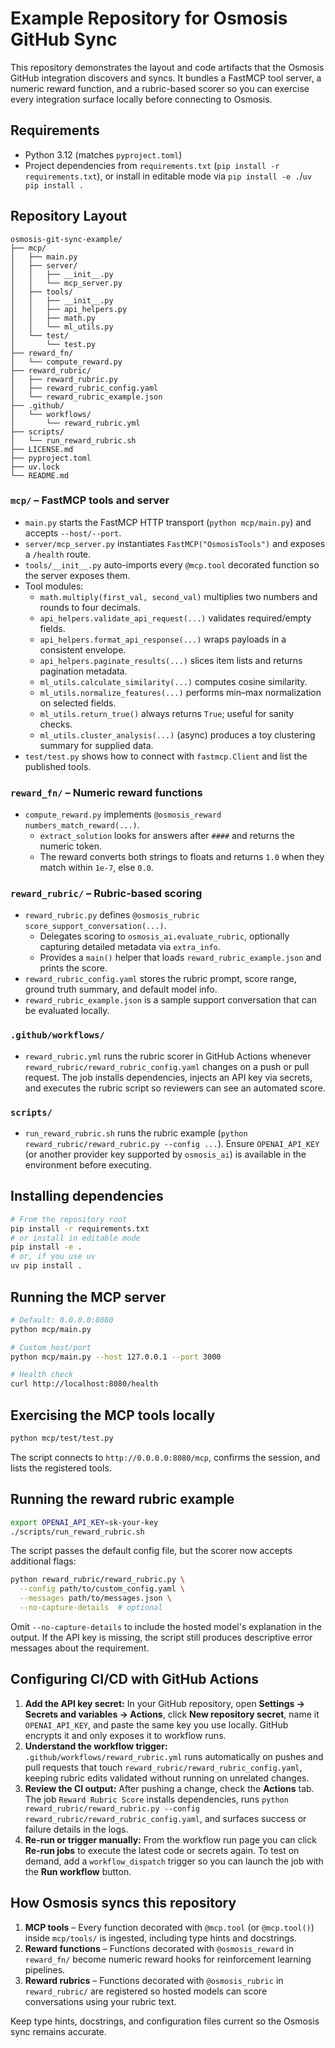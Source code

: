 # Example Repository for Osmosis GitHub Sync

This repository demonstrates the layout and code artifacts that the Osmosis GitHub integration discovers and syncs. It bundles a FastMCP tool server, a numeric reward function, and a rubric-based scorer so you can exercise every integration surface locally before connecting to Osmosis.

## Requirements

- Python 3.12 (matches `pyproject.toml`)
- Project dependencies from `requirements.txt` (`pip install -r requirements.txt`), or install in editable mode via `pip install -e .`/`uv pip install .`

## Repository Layout

```
osmosis-git-sync-example/
├── mcp/
│   ├── main.py
│   ├── server/
│   │   ├── __init__.py
│   │   └── mcp_server.py
│   ├── tools/
│   │   ├── __init__.py
│   │   ├── api_helpers.py
│   │   ├── math.py
│   │   └── ml_utils.py
│   └── test/
│       └── test.py
├── reward_fn/
│   └── compute_reward.py
├── reward_rubric/
│   ├── reward_rubric.py
│   ├── reward_rubric_config.yaml
│   └── reward_rubric_example.json
├── .github/
│   └── workflows/
│       └── reward_rubric.yml
├── scripts/
│   └── run_reward_rubric.sh
├── LICENSE.md
├── pyproject.toml
├── uv.lock
└── README.md
```

### `mcp/` – FastMCP tools and server

- `main.py` starts the FastMCP HTTP transport (`python mcp/main.py`) and accepts `--host/--port`.
- `server/mcp_server.py` instantiates `FastMCP("OsmosisTools")` and exposes a `/health` route.
- `tools/__init__.py` auto-imports every `@mcp.tool` decorated function so the server exposes them.
- Tool modules:
  - `math.multiply(first_val, second_val)` multiplies two numbers and rounds to four decimals.
  - `api_helpers.validate_api_request(...)` validates required/empty fields.
  - `api_helpers.format_api_response(...)` wraps payloads in a consistent envelope.
  - `api_helpers.paginate_results(...)` slices item lists and returns pagination metadata.
  - `ml_utils.calculate_similarity(...)` computes cosine similarity.
  - `ml_utils.normalize_features(...)` performs min–max normalization on selected fields.
  - `ml_utils.return_true()` always returns `True`; useful for sanity checks.
  - `ml_utils.cluster_analysis(...)` (async) produces a toy clustering summary for supplied data.
- `test/test.py` shows how to connect with `fastmcp.Client` and list the published tools.

### `reward_fn/` – Numeric reward functions

- `compute_reward.py` implements `@osmosis_reward numbers_match_reward(...)`.
  - `extract_solution` looks for answers after `####` and returns the numeric token.
  - The reward converts both strings to floats and returns `1.0` when they match within `1e-7`, else `0.0`.

### `reward_rubric/` – Rubric-based scoring

- `reward_rubric.py` defines `@osmosis_rubric score_support_conversation(...)`.
  - Delegates scoring to `osmosis_ai.evaluate_rubric`, optionally capturing detailed metadata via `extra_info`.
  - Provides a `main()` helper that loads `reward_rubric_example.json` and prints the score.
- `reward_rubric_config.yaml` stores the rubric prompt, score range, ground truth summary, and default model info.
- `reward_rubric_example.json` is a sample support conversation that can be evaluated locally.

### `.github/workflows/`

- `reward_rubric.yml` runs the rubric scorer in GitHub Actions whenever `reward_rubric/reward_rubric_config.yaml` changes on a push or pull request. The job installs dependencies, injects an API key via secrets, and executes the rubric script so reviewers can see an automated score.

### `scripts/`

- `run_reward_rubric.sh` runs the rubric example (`python reward_rubric/reward_rubric.py --config ...`). Ensure `OPENAI_API_KEY` (or another provider key supported by `osmosis_ai`) is available in the environment before executing.

## Installing dependencies

```bash
# From the repository root
pip install -r requirements.txt
# or install in editable mode
pip install -e .
# or, if you use uv
uv pip install .
```

## Running the MCP server

```bash
# Default: 0.0.0.0:8080
python mcp/main.py

# Custom host/port
python mcp/main.py --host 127.0.0.1 --port 3000

# Health check
curl http://localhost:8080/health
```

## Exercising the MCP tools locally

```bash
python mcp/test/test.py
```

The script connects to `http://0.0.0.0:8080/mcp`, confirms the session, and lists the registered tools.

## Running the reward rubric example

```bash
export OPENAI_API_KEY=sk-your-key
./scripts/run_reward_rubric.sh
```

The script passes the default config file, but the scorer now accepts additional flags:

```bash
python reward_rubric/reward_rubric.py \
  --config path/to/custom_config.yaml \
  --messages path/to/messages.json \
  --no-capture-details  # optional
```

Omit `--no-capture-details` to include the hosted model's explanation in the output. If the API key is missing, the script still produces descriptive error messages about the requirement.

## Configuring CI/CD with GitHub Actions

1. **Add the API key secret:** In your GitHub repository, open **Settings → Secrets and variables → Actions**, click **New repository secret**, name it `OPENAI_API_KEY`, and paste the same key you use locally. GitHub encrypts it and only exposes it to workflow runs.
2. **Understand the workflow trigger:** `.github/workflows/reward_rubric.yml` runs automatically on pushes and pull requests that touch `reward_rubric/reward_rubric_config.yaml`, keeping rubric edits validated without running on unrelated changes.
3. **Review the CI output:** After pushing a change, check the **Actions** tab. The job `Reward Rubric Score` installs dependencies, runs `python reward_rubric/reward_rubric.py --config reward_rubric/reward_rubric_config.yaml`, and surfaces success or failure details in the logs.
4. **Re-run or trigger manually:** From the workflow run page you can click **Re-run jobs** to execute the latest code or secrets again. To test on demand, add a `workflow_dispatch` trigger so you can launch the job with the **Run workflow** button.

## How Osmosis syncs this repository

1. **MCP tools** – Every function decorated with `@mcp.tool` (or `@mcp.tool()`) inside `mcp/tools/` is ingested, including type hints and docstrings.
2. **Reward functions** – Functions decorated with `@osmosis_reward` in `reward_fn/` become numeric reward hooks for reinforcement learning pipelines.
3. **Reward rubrics** – Functions decorated with `@osmosis_rubric` in `reward_rubric/` are registered so hosted models can score conversations using your rubric text.

Keep type hints, docstrings, and configuration files current so the Osmosis sync remains accurate.
